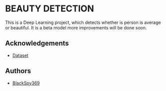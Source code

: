 
# BEAUTY DETECTION

This is a Deep Learning project, which detects whether is person is average or beautiful. It is a beta model more improvements will be done soon.



## Acknowledgements

 - [Dataset](https://www.kaggle.com/datasets/gpiosenka/beauty-detection-data-set)

## Authors

- [BlackSpy369](https://github.com/BlackSpy369)

